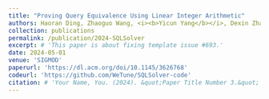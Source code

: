 ```yaml
---
title: "Proving Query Equivalence Using Linear Integer Arithmetic"
authors: Haoran Ding, Zhaoguo Wang, <i><b>Yicun Yang</b></i>, Dexin Zhang, Zhenglin Xu, Haibo Chen, Ruzica Piskac, Jinyang Li
collection: publications
permalink: /publication/2024-SQLSolver
excerpt: # 'This paper is about fixing template issue #693.'
date: 2024-05-01
venue: 'SIGMOD'
paperurl: 'https://dl.acm.org/doi/10.1145/3626768'
codeurl: 'https://github.com/WeTune/SQLSolver-code'
citation: # 'Your Name, You. (2024). &quot;Paper Title Number 3.&quot; <i>GitHub Journal of Bugs</i>. 1(3).'
---
```


<!-- The contents above will be part of a list of publications, if the user clicks the link for the publication than the contents of section will be rendered as a full page, allowing you to provide more information about the paper for the reader. When publications are displayed as a single page, the contents of the above "citation" field will automatically be included below this section in a smaller font. -->
